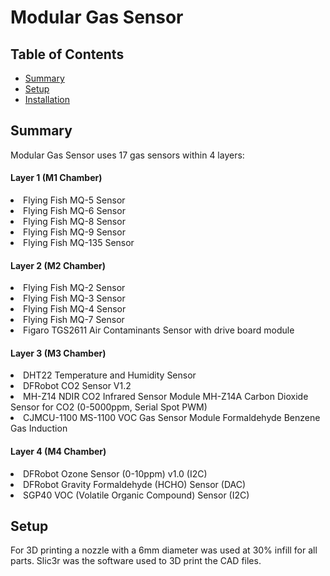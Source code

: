 # Modular Gas Sensor

## Table of Contents
* [Summary](#Summary)
* [Setup](#Setup)
* [Installation](#Installation)


## Summary
Modular Gas Sensor uses 17 gas sensors within 4 layers:

 #### Layer 1 (M1 Chamber)
 <li>Flying Fish MQ-5 Sensor</li>
 <li>Flying Fish MQ-6 Sensor</li>
 <li>Flying Fish MQ-8 Sensor</li>
 <li>Flying Fish MQ-9 Sensor</li>
 <li>Flying Fish MQ-135 Sensor</li>
 
 #### Layer 2 (M2 Chamber)
 <li>Flying Fish MQ-2 Sensor</li>
 <li>Flying Fish MQ-3 Sensor</li>
 <li>Flying Fish MQ-4 Sensor</li>
 <li>Flying Fish MQ-7 Sensor</li>
 <li>Figaro TGS2611 Air Contaminants Sensor with drive board module</li>

 #### Layer 3 (M3 Chamber)
 
 <li>DHT22 Temperature and Humidity Sensor</li>
 <li>DFRobot CO2 Sensor V1.2</li>
 <li>MH-Z14 NDIR CO2 Infrared Sensor Module MH-Z14A Carbon Dioxide Sensor for CO2 (0-5000ppm, Serial Spot PWM)</li>
 <li>CJMCU-1100 MS-1100 VOC Gas Sensor Module Formaldehyde Benzene Gas Induction</li>


 #### Layer 4 (M4 Chamber)
 <li>DFRobot Ozone Sensor (0-10ppm) v1.0 (I2C)</li>
 <li>DFRobot Gravity Formaldehyde (HCHO) Sensor (DAC)</li>
 <li>SGP40 VOC (Volatile Organic Compound) Sensor (I2C)</li>

## Setup
For 3D printing a nozzle with a 6mm diameter was used at 30% infill for all parts. Slic3r was the software used to 3D print the CAD files.